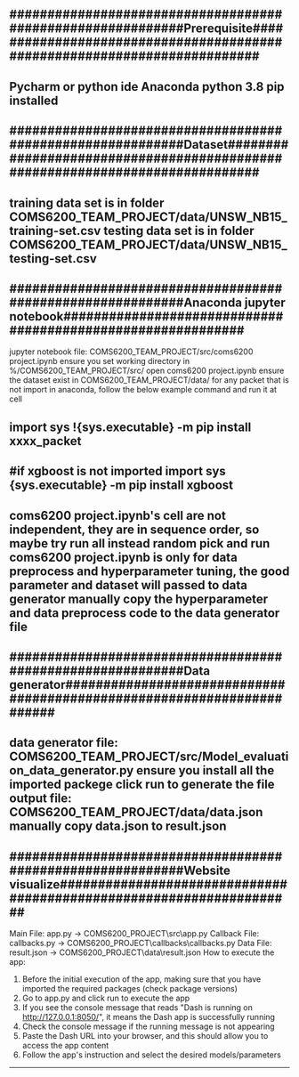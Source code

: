 ###########################################################Prerequisite#########################################################################
------------------------------------------------------------------------------------------------------------------------------------------------
Pycharm or python ide
Anaconda
python 3.8
pip installed
------------------------------------------------------------------------------------------------------------------------------------------------
###########################################################Dataset#############################################################################
------------------------------------------------------------------------------------------------------------------------------------------------
training data set is in folder COMS6200_TEAM_PROJECT/data/UNSW_NB15_training-set.csv
testing data set is in folder COMS6200_TEAM_PROJECT/data/UNSW_NB15_testing-set.csv
------------------------------------------------------------------------------------------------------------------------------------------------
###########################################################Anaconda jupyter notebook############################################################
------------------------------------------------------------------------------------------------------------------------------------------------
jupyter notebook file: COMS6200_TEAM_PROJECT/src/coms6200 project.ipynb
ensure you set working directory in %/COMS6200_TEAM_PROJECT/src/
open coms6200 project.ipynb
ensure the dataset exist in COMS6200_TEAM_PROJECT/data/
for any packet that is not import in anaconda, follow the below example command and run it at cell

import sys
!{sys.executable} -m pip install xxxx_packet
--------------------------------------------------
#if xgboost is not imported
import sys
{sys.executable} -m pip install xgboost
--------------------------------------------------
coms6200 project.ipynb's cell are not independent, they are in sequence order, so maybe try run all instead random pick and run
coms6200 project.ipynb is only for data preprocess and hyperparameter tuning, the good parameter and dataset will passed to data generator
manually copy the hyperparameter and data preprocess code to the data generator file
------------------------------------------------------------------------------------------------------------------------------------------------
###########################################################Data generator#######################################################################
------------------------------------------------------------------------------------------------------------------------------------------------
data generator file: COMS6200_TEAM_PROJECT/src/Model_evaluation_data_generator.py
ensure you install all the imported packege
click run to generate the file
output file: COMS6200_TEAM_PROJECT/data/data.json
manually copy data.json to result.json
------------------------------------------------------------------------------------------------------------------------------------------------
###########################################################Website visualize####################################################################
------------------------------------------------------------------------------------------------------------------------------------------------
Main File: app.py -> COMS6200_PROJECT\src\app.py
Callback File: callbacks.py -> COMS6200_PROJECT\callbacks\callbacks.py
Data File: result.json -> COMS6200_PROJECT\data\result.json
How to execute the app:
1. Before the initial execution of the app, making sure that you have imported the required packages (check package versions)
2. Go to app.py and click run to execute the app
3. If you see the console message that reads "Dash is running on http://127.0.0.1:8050/", it means the Dash app is successfully running
4. Check the console message if the running message is not appearing
5. Paste the Dash URL into your browser, and this should allow you to access the app content
6. Follow the app's instruction and select the desired models/parameters

------------------------------------------------------------------------------------------------------------------------------------------------
